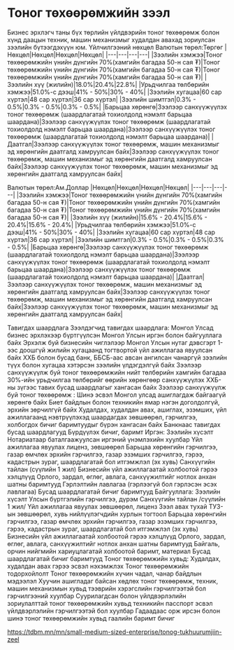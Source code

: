 # Тоног төхөөрөмжийн зээл
Бизнес эрхлэгч таны бүх төрлийн үйлдвэрийн тоног төхөөрөмж болон хүнд даацын техник, машин механизмыг худалдан авахад зориулсан зээлийн бүтээгдэхүүн юм.
Үйлчилгээний нөхцөл
Валютын төрөл:Төргөг
|Нөхцөл|Нөхцөл|Нөхцөл|Нөхцөл|
|---|---|---|---|
|Зээлийн хэмжээ|Тоног төхөөрөмжийн үнийн дүнгийн 70%(хамгийн багадаа 50-н сая ₮)|Тоног төхөөрөмжийн үнийн дүнгийн 70%(хамгийн багадаа 50-н сая ₮)|Тоног төхөөрөмжийн үнийн дүнгийн 70%(хамгийн багадаа 50-н сая ₮)|
|Зээлийн хүү (жилийн)|18.0%|20.4%|22.8%|
|Урьдчилгаа төлбөрийн хэмжээ|51.0%-с дээш|41% - 50%|30% - 40%|
|Зээлийн хугацаа|60 сар хүртэл|48 сар хүртэл|36 сар хүртэл|
|Зээлийн шимтгэл|0.3% - 0.5%|0.3% - 0.5%|0.3% - 0.5%|
|Барьцаа хөрөнгө|Зээлээр санхүүжүүлэх тоног төхөөрөмж (шаардлагатай тохиолдолд нэмэлт барьцаа шаардана)|Зээлээр санхүүжүүлэх тоног төхөөрөмж (шаардлагатай тохиолдолд нэмэлт барьцаа шаардана)|Зээлээр санхүүжүүлэх тоног төхөөрөмж (шаардлагатай тохиолдолд нэмэлт барьцаа шаардана)|
|Даатгал|Зээлээр санхүүжүүлэх тоног төхөөрөмж, машин механизмыг эд хөрөнгийн даатгалд хамруулсан байх|Зээлээр санхүүжүүлэх тоног төхөөрөмж, машин механизмыг эд хөрөнгийн даатгалд хамруулсан байх|Зээлээр санхүүжүүлэх тоног төхөөрөмж, машин механизмыг эд хөрөнгийн даатгалд хамруулсан байх|


Валютын төрөл:Ам.Доллар
|Нөхцөл|Нөхцөл|Нөхцөл|Нөхцөл|
|---|---|---|---|
|Зээлийн хэмжээ|Тоног төхөөрөмжийн үнийн дүнгийн 70%(хамгийн багадаа 50-н сая ₮)|Тоног төхөөрөмжийн үнийн дүнгийн 70%(хамгийн багадаа 50-н сая ₮)|Тоног төхөөрөмжийн үнийн дүнгийн 70%(хамгийн багадаа 50-н сая ₮)|
|Зээлийн хүү (жилийн)|15.6% - 20.4%|15.6% - 20.4%|15.6% - 20.4%|
|Урьдчилгаа төлбөрийн хэмжээ|51.0%-с дээш|41% - 50%|30% - 40%|
|Зээлийн хугацаа|60 сар хүртэл|48 сар хүртэл|36 сар хүртэл|
|Зээлийн шимтгэл|0.3% - 0.5%|0.3% - 0.5%|0.3% - 0.5%|
|Барьцаа хөрөнгө|Зээлээр санхүүжүүлэх тоног төхөөрөмж (шаардлагатай тохиолдолд нэмэлт барьцаа шаардана)|Зээлээр санхүүжүүлэх тоног төхөөрөмж (шаардлагатай тохиолдолд нэмэлт барьцаа шаардана)|Зээлээр санхүүжүүлэх тоног төхөөрөмж (шаардлагатай тохиолдолд нэмэлт барьцаа шаардана)|
|Даатгал|Зээлээр санхүүжүүлэх тоног төхөөрөмж, машин механизмыг эд хөрөнгийн даатгалд хамруулсан байх|Зээлээр санхүүжүүлэх тоног төхөөрөмж, машин механизмыг эд хөрөнгийн даатгалд хамруулсан байх|Зээлээр санхүүжүүлэх тоног төхөөрөмж, машин механизмыг эд хөрөнгийн даатгалд хамруулсан байх|

Тавигдах шаардлага
Зээлдэгчид тавигдах шаардлага:
Монгол Улсад бизнес эрхлэхээр бүртгүүлсэн Монгол Улсын иргэн болон байгууллага байх
Эрхэлж буй бизнесийн чиглэлээр Монгол Улсын нутаг дэвсгэрт 1-ээс доошгүй жилийн хугацаанд тогтвортой үйл ажиллагаа явуулсан байх
ХХБ болон бусад банк, ББСБ-аас авсан ангилсан чанаргүй зээлийн түүх болон хугацаа хэтэрсэн зээлийн үлдэгдэлгүй байх
Зээлээр санхүүжүүлж буй тоног төхөөрөмжийн нийт төлбөрийн хамгийн багадаа 30%-ийн урьдчилгаа төлбөрийг өөрийн хөрөнгөөр санхүүжүүлэх
ХХБ-ны зүгээс тавих бусад шаардлагыг хангасан байх
Зээлээр санхүүжүүлж буй тоног төхөөрөмж :
Шинэ эсвэл Монгол улсад ашиглагдаж байгаагүй хөрөнгө байх
Биет байдлын болон техникийн ямар нэгэн доголдолгүй, эрхийн зөрчилгүй байх
Худалдах, худалдан авах, ашиглах, эзэмших, үйл ажиллагаанд нэвтрүүлэхэд шаардагдах зөвшөөрөл, гэрчилгээ, холбогдох бичиг баримтуудыг бүрэн хангасан байх
Банкнаас тавигдах бусад шаардлагууд
Бүрдүүлэх бичиг, баримт
Иргэн:
Зээлийн хүсэлт
Нотариатаар баталгаажуулсан иргэний үнэмлэхийн хуулбар
Үйл ажиллагаа явуулах лиценз, зөвшөөрөл
Барьцаа хөрөнгийн гэрчилгээ, газар өмчлөх эрхийн гэрчилгээ, газар эзэмших гэрчилгээ, гэрээ, кадастрын зураг, шаардлагатай бол итгэмжлэл (эх хувь)
Санхүүгийн тайлан (сүүлийн 1 жил)
Бизнесийн үйл ажиллагаатай холбоотой гэрээ хэлцлүүд
Орлого, зардал, өглөг, авлага, санхүүжилтийг нотлох анхан шатны баримтууд
Гэрлэлтийн лавлагаа (гэрлээгүй бол гэрлэсэн эсэх лавлагаа)
Бусад шаардлагатай бичиг баримтууд
Байгууллага:
Зээлийн хүсэлт
Улсын бүртгэлийн гэрчилгээ, дүрэм
Санхүүгийн тайлан /сүүлийн 1 жил/
Үйл ажиллагаа явуулах зөвшөөрөл, лиценз
Зээл авах тухай ТУЗ-ын зөвшөөрөл, хувь нийлүүлэгчдийн хурлын тогтоол
Барьцаа хөрөнгийн гэрчилгээ, газар өмчлөх эрхийн гэрчилгээ, газар эзэмших гэрчилгээ, гэрээ, кадастрын зураг, шаардлагатай бол итгэмжлэл (эх хувь)
Бизнесийн үйл ажиллагаатай холбоотой гэрээ хэлцлүүд
Орлого, зардал, өглөг, авлага, санхүүжилтийг нотлох анхан шатны баримтууд
Байгаль, орчин нийгмийн хариуцлагатай холбоотой баримт, материал
Бусад шаардлагатай бичиг баримтууд
Тоног төхөөрөмжийн хувьд:
Худалдах, худалдан авах гэрээ эсвэл нэхэмжлэх
Тоног төхөөрөмжийн тодорхойлолт
Тоног төхөөрөмжийн хүчин чадал, чанар байдлын мэдээлэл
Хуучин ашигладаг байсан хөдлөх тоног төхөөрөмж, техник, машин механизмын хувьд тээврийн хэрэгслийн гэрчилгээтэй бол гэрчилгээний хуулбар
Суурилагдсан болон үйлдвэрлэлийн зориулалттай тоног төхөөрөмжийн хувьд техникийн пасспорт эсвэл үйлдвэрлэлийн гэрчилгээтэй бол хуулбар
Гадаадаас орж ирсэн болон шинэ тоног төхөөрөмжийн хувьд гаалийн баримт бичиг

https://tdbm.mn/mn/small-medium-sized-enterprise/tonog-tukhuurumjiin-zeel